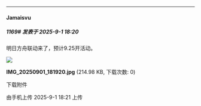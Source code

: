 ﻿
*****

####  Jamaisvu  
##### 1169#       发表于 2025-9-1 18:20

明日方舟联动来了，预计9.25开活动。

<img src="https://img.stage1st.com/forum/202509/01/182102xl4fs3azns9m4hih.jpg" referrerpolicy="no-referrer">

<strong>IMG_20250901_181920.jpg</strong> (214.98 KB, 下载次数: 0)

下载附件

由手机上传
2025-9-1 18:21 上传

